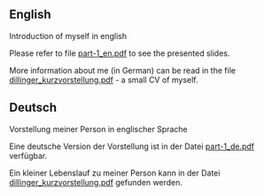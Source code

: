 ## English

Introduction of myself in english

Please refer to file [part-1_en.pdf](https://github.com/phd4hsma/HSMA/blob/main/01%20-%20Introduction/part-1_en.pdf) to see the presented slides.

More information about me (in German) can be read in the file [dillinger_kurzvorstellung.pdf](https://github.com/phd4hsma/HSMA/blob/main/01%20-%20Introduction/dillinger_kurzvorstellung.pdf) - a small CV of myself.

## Deutsch

Vorstellung meiner Person in englischer Sprache

Eine deutsche Version der Vorstellung ist in der Datei [part-1_de.pdf](https://github.com/phd4hsma/HSMA/blob/main/01%20-%20Introduction/part-1_de.pdf) verfügbar.

Ein kleiner Lebenslauf zu meiner Person kann in der Datei [dillinger_kurzvorstellung.pdf](https://github.com/phd4hsma/HSMA/blob/main/01%20-%20Introduction/dillinger_kurzvorstellung.pdf) gefunden werden.

